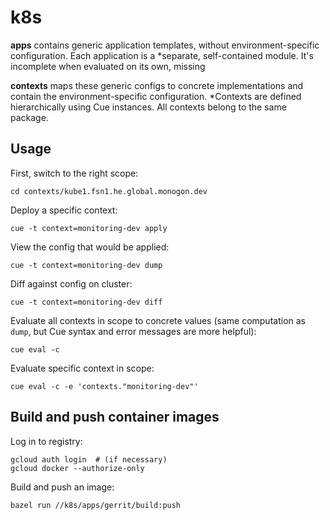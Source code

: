 # k8s

**apps** contains generic application templates, without environment-specific configuration. Each application is a
*separate, self-contained module. It's incomplete when evaluated on its own, missing 

**contexts** maps these generic configs to concrete implementations and contain the environment-specific configuration.
*Contexts are defined hierarchically using Cue instances. All contexts belong to the same package.

## Usage

First, switch to the right scope:

    cd contexts/kube1.fsn1.he.global.monogon.dev

Deploy a specific context:

    cue -t context=monitoring-dev apply
    
View the config that would be applied:

    cue -t context=monitoring-dev dump
    
Diff against config on cluster:

    cue -t context=monitoring-dev diff

Evaluate all contexts in scope to concrete values 
(same computation as `dump`, but Cue syntax and error messages are more helpful):

    cue eval -c

Evaluate specific context in scope:

    cue eval -c -e 'contexts."monitoring-dev"'

## Build and push container images

Log in to registry:

    gcloud auth login  # (if necessary)
    gcloud docker --authorize-only
    
Build and push an image:

    bazel run //k8s/apps/gerrit/build:push
